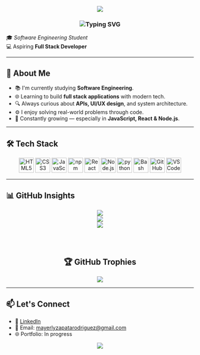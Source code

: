 <p align="center">
  <img src="https://capsule-render.vercel.app/api?type=waving&height=100&color=gradient&section=header&reversal=false&fontColor=F20587&stroke=9AEBA3&fontAlign=67&fontAlignY=12"/>
</p>



<h3 align="center">
  <img src="https://readme-typing-svg.herokuapp.com?font=Consolas&size=24&pause=1000&color=&center=true&vCenter=true&width=435&lines=👋+Hey+there,+I'm+Mayerly+🌻" alt="Typing SVG" color="pink"/>
</h3>


🎓 *Software Engineering Student*  
💻 Aspiring **Full Stack Developer**  


---

## 🧠 About Me

- 📚 I'm currently studying **Software Engineering**.
- 🌐 Learning to build **full stack applications** with modern tech.
- 🔍 Always curious about **APIs, UI/UX design**, and system architecture.
- ⚙️ I enjoy solving real-world problems through code.
- 🌱 Constantly growing — especially in **JavaScript, React & Node.js**.

---

## 🛠️ Tech Stack

<p align="center">
  <img src="https://cdn.jsdelivr.net/gh/devicons/devicon/icons/html5/html5-original.svg" height="40" alt="HTML5"/>
  <img src="https://cdn.jsdelivr.net/gh/devicons/devicon/icons/css3/css3-original.svg" height="40" alt="CSS3"/>
  <img src="https://cdn.jsdelivr.net/gh/devicons/devicon/icons/javascript/javascript-original.svg" height="40" alt="JavaScript"/>
  <img src="https://cdn.jsdelivr.net/gh/devicons/devicon@latest/icons/npm/npm-original-wordmark.svg" height="40" alt="npm"/>
  <img src="https://cdn.jsdelivr.net/gh/devicons/devicon/icons/react/react-original.svg" height="40" alt="React"/>
  <img src="https://cdn.jsdelivr.net/gh/devicons/devicon/icons/nodejs/nodejs-original.svg" height="40" alt="Node.js"/>
  <img src="https://cdn.jsdelivr.net/gh/devicons/devicon@latest/icons/python/python-original.svg" height="40" alt="python"/>
  <img src="https://cdn.jsdelivr.net/gh/devicons/devicon@latest/icons/bash/bash-original.svg" height="40" alt="Bash"/>
  <img src="https://cdn.jsdelivr.net/gh/devicons/devicon/icons/github/github-original.svg" height="40" alt="GitHub"/>
  <img src="https://cdn.jsdelivr.net/gh/devicons/devicon/icons/vscode/vscode-original.svg" height="40" alt="VS Code"/>
</p>

---


## 📊 GitHub Insights


<div align="center">

![](https://github-readme-stats.vercel.app/api?username=MayerlyZ&theme=neon&hide_border=true&include_all_commits=false&count_private=false)<br/>
![](https://nirzak-streak-stats.vercel.app/?user=MayerlyZ&theme=neon&hide_border=true)<br/>
![](https://github-readme-stats.vercel.app/api/top-langs/?username=MayerlyZ&theme=neon&hide_border=true&include_all_commits=false&count_private=false&layout=compact)

<br><br>


## 🏆 GitHub Trophies
![](https://github-profile-trophy.vercel.app/?username=MayerlyZ&theme=neon&no-frame=true&no-bg=true&margin-w=4)




</div>

---

## 📫 Let's Connect

- 💼 [LinkedIn](https://www.linkedin.com/in/mayerly-zapata-rodriguez-27160524a/)
- 📧 Email: mayerlyzapatarodriguez@gmail.com
- 🌐 Portfolio: In progress


<p align="center">
  <img src="https://capsule-render.vercel.app/api?type=waving&color=gradient&height=100&width=100&section=footer"/>
</p>


